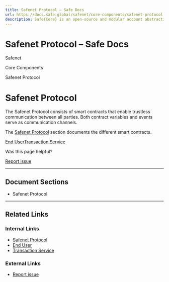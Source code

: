 ```yaml
---
title: Safenet Protocol – Safe Docs
url: https://docs.safe.global/safenet/core-components/safenet-protocol
description: Safe{Core} is an open-source and modular account abstraction stack. Learn about its features and how to use it.
---
```


# Safenet Protocol – Safe Docs

Safenet

Core Components

Safenet Protocol

# Safenet Protocol

The Safenet Protocol consists of smart contracts that enable trustless communication between all parties.
Both contract variables and events serve as communication channels.

The [Safenet Protocol](/safenet/protocol/overview) section documents the different smart contracts.

[End User](/safenet/core-components/end-user "End User")[Transaction Service](/safenet/core-components/transaction-service "Transaction Service")

Was this page helpful?

[Report issue](https://github.com/safe-global/safe-docs/issues/new?assignees=&labels=nextra-feedback&projects=&template=nextra-feedback.yml&title=%5BFeedback%5D+)

---

## Document Sections

- Safenet Protocol

---

## Related Links

### Internal Links

- [Safenet Protocol](https://docs.safe.global/safenet/protocol/overview)
- [End User](https://docs.safe.global/safenet/core-components/end-user)
- [Transaction Service](https://docs.safe.global/safenet/core-components/transaction-service)

### External Links

- [Report issue](https://github.com/safe-global/safe-docs/issues/new?assignees=&labels=nextra-feedback&projects=&template=nextra-feedback.yml&title=%5BFeedback%5D+)
